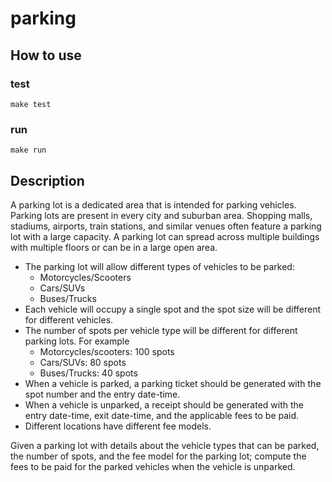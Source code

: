 # parking

## How to use

### test
```
make test
```

### run 
```
make run
```

## Description
A parking lot is a dedicated area that is intended for parking vehicles. Parking lots are
present in every city and suburban area. Shopping malls, stadiums, airports, train stations,
and similar venues often feature a parking lot with a large capacity. A parking lot can spread
across multiple buildings with multiple floors or can be in a large open area.

* The parking lot will allow different types of vehicles to be parked:
  * Motorcycles/Scooters
  * Cars/SUVs
  * Buses/Trucks
* Each vehicle will occupy a single spot and the spot size will be different for different
vehicles.
* The number of spots per vehicle type will be different for different parking lots. For
example
  * Motorcycles/scooters: 100 spots
  * Cars/SUVs: 80 spots
  * Buses/Trucks: 40 spots
* When a vehicle is parked, a parking ticket should be generated with the spot number
and the entry date-time.
* When a vehicle is unparked, a receipt should be generated with the entry date-time,
exit date-time, and the applicable fees to be paid.
* Different locations have different fee models.

Given a parking lot with details about the vehicle types that can be parked, the number of
spots, and the fee model for the parking lot; compute the fees to be paid for the parked
vehicles when the vehicle is unparked.
